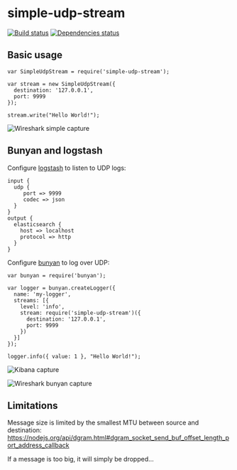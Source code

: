 simple-udp-stream
=================

[![Build status](https://travis-ci.org/ddm/simple-udp-stream.svg)](https://travis-ci.org/ddm/simple-udp-stream)
[![Dependencies status](https://david-dm.org/ddm/simple-udp-stream.svg)](https://david-dm.org/ddm/simple-udp-stream)

## Basic usage

    var SimpleUdpStream = require('simple-udp-stream');

    var stream = new SimpleUdpStream({
      destination: '127.0.0.1',
      port: 9999
    });

    stream.write("Hello World!");

![Wireshark simple capture](https://i.imgur.com/89Am8Zu.png)

## Bunyan and logstash

Configure [logstash](http://logstash.net/) to listen to UDP logs:

    input {
      udp {
         port => 9999
         codec => json
      }
    }
    output {
      elasticsearch {
        host => localhost
        protocol => http
      }
    }

Configure [bunyan](https://github.com/trentm/node-bunyan) to log over UDP:

    var bunyan = require('bunyan');

    var logger = bunyan.createLogger({
      name: 'my-logger',
      streams: [{
        level: 'info',
        stream: require('simple-udp-stream')({
          destination: '127.0.0.1',
          port: 9999
        })
      }]
    });

    logger.info({ value: 1 }, "Hello World!");

![Kibana capture](https://i.imgur.com/u2yuKv6.png)

![Wireshark bunyan capture](https://i.imgur.com/ulxG3Kz.png)

## Limitations

Message size is limited by the smallest MTU between source and destination: https://nodejs.org/api/dgram.html#dgram_socket_send_buf_offset_length_port_address_callback

If a message is too big, it will simply be dropped...
